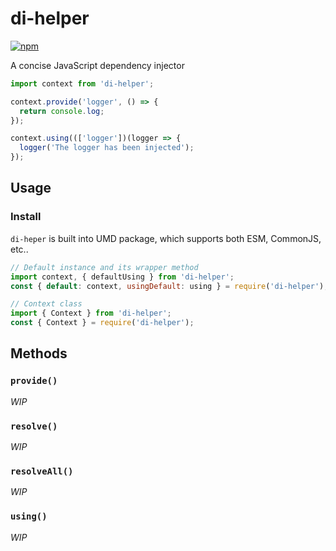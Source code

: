 # di-helper

<a href="http://npmjs.com/di-helper">
  <img src="https://img.shields.io/npm/v/di-helper.svg?style=flat-square" alt="npm">
</a>

A concise JavaScript dependency injector

```javascript
import context from 'di-helper';

context.provide('logger', () => {
  return console.log;
});

context.using((['logger'])(logger => {
  logger('The logger has been injected');
});
```

## Usage

### Install

`di-heper` is built into UMD package, which supports both ESM, CommonJS, etc..

```javascript
// Default instance and its wrapper method
import context, { defaultUsing } from 'di-helper';
const { default: context, usingDefault: using } = require('di-helper');

// Context class
import { Context } from 'di-helper';
const { Context } = require('di-helper');
```

## Methods

### `provide()`

_WIP_

### `resolve()`

_WIP_

### `resolveAll()`

_WIP_

### `using()`

_WIP_
